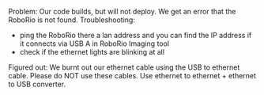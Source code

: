Problem: Our code builds, but will not deploy. We get an error that the RoboRio is not found.
Troubleshooting:
- ping the RoboRio there a lan address and you can find the IP address if it connects via USB A in RoboRio Imaging tool
- check if the ethernet lights are blinking at all

Figured out: 
We burnt out our ethernet cable using the USB to ethernet cable. Please do NOT use these cables. Use ethernet to ethernet + ethernet to USB converter.

